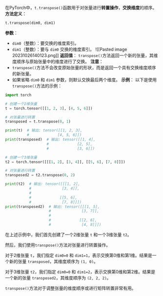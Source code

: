 在PyTorch中，`t.transpose()`函数用于对张量进行**转置操作**，**交换维度**的顺序。
**方法定义**：
```python
t.transpose(dim0, dim1)
```
**参数**：
- `dim0`（整数）：要交换的维度索引。
- `dim1`（整数）：要与 `dim0` 交换的维度索引。
![[Pasted image 20231026140123.png]]
**返回值**：
`transpose()`方法返回一个新的张量，其维度顺序与原始张量中的维度进行了交换。
**注意**：
- `transpose()`方法不会改变原始张量的形状，而是返回一个具有交换维度顺序的新张量。
- 如果省略 `dim0` 和 `dim1` 参数，则默认交换最后两个维度。
**示例**：
以下是使用`transpose()`方法的示例：

```python
import torch

# 创建一个2维张量
t = torch.tensor([[1, 2, 3], [4, 5, 6]])

# 对张量进行转置
transposed = t.transpose(0, 1)

print(t)  # 输出: tensor([[1, 2, 3],
          #             [4, 5, 6]])
print(transposed)  # 输出: tensor([[1, 4],
                   #             [2, 5],
                   #             [3, 6]])

# 创建一个3维张量
t2 = torch.tensor([[[1, 2], [3, 4]], [[5, 6], [7, 8]]])

# 对张量进行转置
transposed2 = t2.transpose(0, 2)

print(t2)  # 输出: tensor([[[1, 2],
           #              [3, 4]],
           #
           #             [[5, 6],
           #              [7, 8]]])
print(transposed2)  # 输出: tensor([[[1, 5],
                    #              [3, 7]],
                    #
                    #             [[2, 6],
                    #              [4, 8]]])
```

在上述示例中，我们首先创建了一个2维张量 `t` 和一个3维张量 `t2`。

然后，我们使用`transpose()`方法对张量进行转置操作。

对于2维张量 `t`，我们指定 `dim0=0` 和 `dim1=1`，表示交换第0维和第1维。结果是一个新的张量 `transposed`，其维度顺序为 `(1, 0)`。

对于3维张量 `t2`，我们指定 `dim0=0` 和 `dim1=2`，表示交换第0维和第2维。结果是一个新的张量 `transposed2`，其维度顺序为 `(2, 2, 2)`。

`transpose()`方法对于调整张量的维度顺序或进行矩阵转置非常有用。